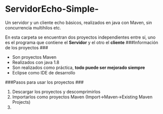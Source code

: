 # ServidorEcho-Simple-
Un servidor y un cliente echo básicos, realizados en java con Maven, sin concurrencia multihilos etc.

En esta carpeta se encuentran dos proyectos independientes entre sí, uno es el programa que contiene el **Servidor** y el otro el **cliente**
###Información de los proyectos ###  
* Son proyectos Maven
* Realizados con java 1.8 
* Son realizados como práctica, **todo puede ser mejorado siempre**
* Eclipse como IDE de desarrollo 

###Pasos para usar los proyectos ###
1. Descargar los proyectos y descomprimirlos 
2. Importarlos como proyectos Maven (Import->Maven->Existing Maven Projects)  
3. 
